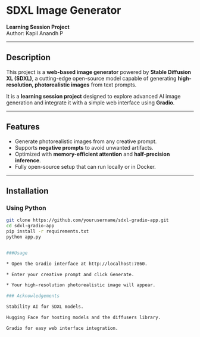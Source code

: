 # SDXL Image Generator

**Learning Session Project**  
Author: Kapil Anandh P

---

## Description
This project is a **web-based image generator** powered by **Stable Diffusion XL (SDXL)**, a cutting-edge open-source model capable of generating **high-resolution, photorealistic images** from text prompts.  

It is a **learning session project** designed to explore advanced AI image generation and integrate it with a simple web interface using **Gradio**.

---

## Features
- Generate photorealistic images from any creative prompt.
- Supports **negative prompts** to avoid unwanted artifacts.
- Optimized with **memory-efficient attention** and **half-precision inference**.
- Fully open-source setup that can run locally or in Docker.

---

## Installation

### Using Python
```bash
git clone https://github.com/yourusername/sdxl-gradio-app.git
cd sdxl-gradio-app
pip install -r requirements.txt
python app.py


###Usage

* Open the Gradio interface at http://localhost:7860.

* Enter your creative prompt and click Generate.

* Your high-resolution photorealistic image will appear.

### Acknowledgements

Stability AI for SDXL models.

Hugging Face for hosting models and the diffusers library.

Gradio for easy web interface integration.
